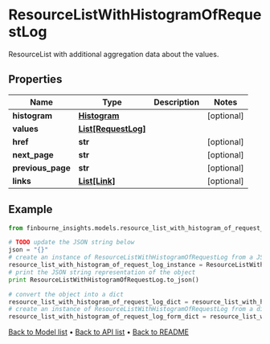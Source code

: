 # ResourceListWithHistogramOfRequestLog

ResourceList with additional aggregation data about the values.

## Properties
Name | Type | Description | Notes
------------ | ------------- | ------------- | -------------
**histogram** | [**Histogram**](Histogram.md) |  | [optional] 
**values** | [**List[RequestLog]**](RequestLog.md) |  | 
**href** | **str** |  | [optional] 
**next_page** | **str** |  | [optional] 
**previous_page** | **str** |  | [optional] 
**links** | [**List[Link]**](Link.md) |  | [optional] 

## Example

```python
from finbourne_insights.models.resource_list_with_histogram_of_request_log import ResourceListWithHistogramOfRequestLog

# TODO update the JSON string below
json = "{}"
# create an instance of ResourceListWithHistogramOfRequestLog from a JSON string
resource_list_with_histogram_of_request_log_instance = ResourceListWithHistogramOfRequestLog.from_json(json)
# print the JSON string representation of the object
print ResourceListWithHistogramOfRequestLog.to_json()

# convert the object into a dict
resource_list_with_histogram_of_request_log_dict = resource_list_with_histogram_of_request_log_instance.to_dict()
# create an instance of ResourceListWithHistogramOfRequestLog from a dict
resource_list_with_histogram_of_request_log_form_dict = resource_list_with_histogram_of_request_log.from_dict(resource_list_with_histogram_of_request_log_dict)
```
[Back to Model list](../README.md#documentation-for-models) &#8226; [Back to API list](../README.md#documentation-for-api-endpoints) &#8226; [Back to README](../README.md)


